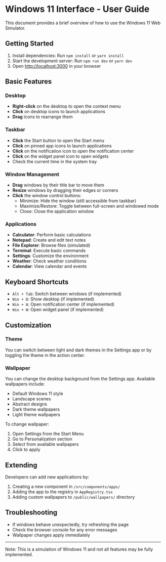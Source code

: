 # Windows 11 Interface - User Guide

This document provides a brief overview of how to use the Windows 11 Web Simulator.

## Getting Started

1. Install dependencies: Run `npm install` or `yarn install`
2. Start the development server: Run `npm run dev` or `yarn dev`
3. Open [http://localhost:3000](http://localhost:3000) in your browser

## Basic Features

### Desktop

- **Right-click** on the desktop to open the context menu
- **Click** on desktop icons to launch applications
- **Drag** icons to rearrange them

### Taskbar

- **Click** the Start button to open the Start menu
- **Click** on pinned app icons to launch applications
- **Click** on the notification icon to open the notification center
- **Click** on the widget panel icon to open widgets
- Check the current time in the system tray

### Window Management

- **Drag** windows by their title bar to move them
- **Resize** windows by dragging their edges or corners
- **Click** the window control buttons:
  - Minimize: Hide the window (still accessible from taskbar)
  - Maximize/Restore: Toggle between full-screen and windowed mode
  - Close: Close the application window

### Applications

- **Calculator**: Perform basic calculations
- **Notepad**: Create and edit text notes
- **File Explorer**: Browse files (simulated)
- **Terminal**: Execute basic commands
- **Settings**: Customize the environment
- **Weather**: Check weather conditions
- **Calendar**: View calendar and events

## Keyboard Shortcuts

- `Alt + Tab`: Switch between windows (if implemented)
- `Win + D`: Show desktop (if implemented)
- `Win + A`: Open notification center (if implemented)
- `Win + W`: Open widget panel (if implemented)

## Customization

### Theme

You can switch between light and dark themes in the Settings app or by toggling the theme in the action center.

### Wallpaper

You can change the desktop background from the Settings app. Available wallpapers include:

- Default Windows 11 style
- Landscape scenes
- Abstract designs
- Dark theme wallpapers
- Light theme wallpapers

To change wallpaper:

1. Open Settings from the Start Menu
2. Go to Personalization section
3. Select from available wallpapers
4. Click to apply

## Extending

Developers can add new applications by:

1. Creating a new component in `/src/components/apps/`
2. Adding the app to the registry in `AppRegistry.tsx`
3. Adding custom wallpapers to `/public/wallpapers/` directory

## Troubleshooting

- If windows behave unexpectedly, try refreshing the page
- Check the browser console for any error messages
- Wallpaper changes apply immediately

---

Note: This is a simulation of Windows 11 and not all features may be fully implemented.
